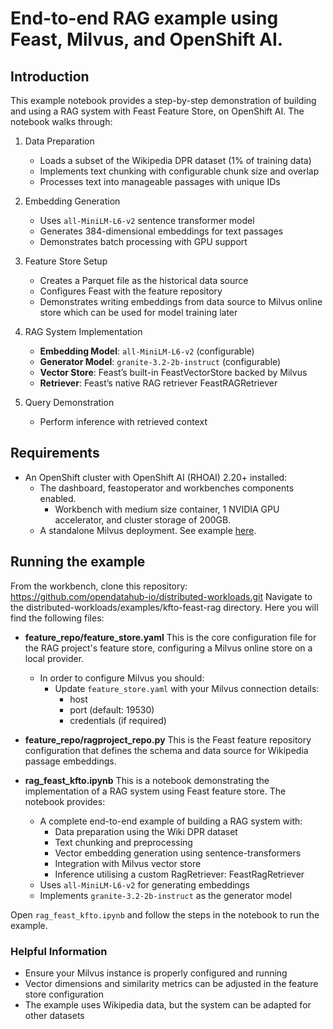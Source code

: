 # End-to-end RAG example using Feast, Milvus, and OpenShift AI.

## Introduction
This example notebook provides a step-by-step demonstration of building and using a RAG system with Feast Feature Store, on OpenShift AI. The notebook walks through:

1. Data Preparation
   - Loads a subset of the Wikipedia DPR dataset (1% of training data)
   - Implements text chunking with configurable chunk size and overlap
   - Processes text into manageable passages with unique IDs

2. Embedding Generation
   - Uses `all-MiniLM-L6-v2` sentence transformer model
   - Generates 384-dimensional embeddings for text passages
   - Demonstrates batch processing with GPU support

3. Feature Store Setup
   - Creates a Parquet file as the historical data source
   - Configures Feast with the feature repository
   - Demonstrates writing embeddings from data source to Milvus online store which can be used for model training later

4. RAG System Implementation
   - **Embedding Model**: `all-MiniLM-L6-v2` (configurable)
   - **Generator Model**: `granite-3.2-2b-instruct` (configurable) 
   - **Vector Store**: Feast’s built-in FeastVectorStore backed by Milvus
   - **Retriever**: Feast’s native RAG retriever FeastRAGRetriever

5. Query Demonstration
   - Perform inference with retrieved context

## Requirements
 - An OpenShift cluster with OpenShift AI (RHOAI) 2.20+ installed:
   - The dashboard, feastoperator and workbenches components enabled.
      - Workbench with medium size container, 1 NVIDIA GPU accelerator, and cluster storage of 200GB.
   - A standalone Milvus deployment. See example [here](https://github.com/rh-aiservices-bu/llm-on-openshift/tree/main/vector-databases/milvus#deployment).

## Running the example
From the workbench, clone this repository: https://github.com/opendatahub-io/distributed-workloads.git
Navigate to the distributed-workloads/examples/kfto-feast-rag directory. Here you will find the following files: 

* **feature_repo/feature_store.yaml**
  This is the core configuration file for the RAG project's feature store, configuring a Milvus online store on a local provider. 
  * In order to configure Milvus you should:
     - Update `feature_store.yaml` with your Milvus connection details:
       - host
       - port (default: 19530)
       - credentials (if required)

* **__feature_repo/ragproject_repo.py__**
  This is the Feast feature repository configuration that defines the schema and data source for Wikipedia passage embeddings. 

* **__rag_feast_kfto.ipynb__**
  This is a notebook demonstrating the implementation of a RAG system using Feast feature store. The notebook provides:

  - A complete end-to-end example of building a RAG system with:
    - Data preparation using the Wiki DPR dataset
    - Text chunking and preprocessing
    - Vector embedding generation using sentence-transformers
    - Integration with Milvus vector store
    - Inference utilising a custom RagRetriever: FeastRagRetriever
  - Uses `all-MiniLM-L6-v2` for generating embeddings
  - Implements `granite-3.2-2b-instruct` as the generator model

Open `rag_feast_kfto.ipynb` and follow the steps in the notebook to run the example.

### Helpful Information
- Ensure your Milvus instance is properly configured and running
- Vector dimensions and similarity metrics can be adjusted in the feature store configuration
- The example uses Wikipedia data, but the system can be adapted for other datasets
